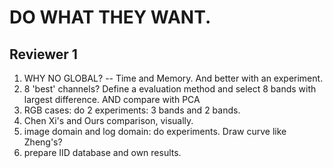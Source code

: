 # DO WHAT THEY WANT.

## Reviewer 1
1. WHY NO GLOBAL? -- Time and Memory. And better with an experiment.
2. 8 'best' channels? Define a evaluation method and select 8 bands with largest difference. AND compare with PCA
3. RGB cases: do 2 experiments: 3 bands and 2 bands.
4. Chen Xi's and Ours comparison, visually.
5. image domain and log domain: do experiments. Draw curve like Zheng's?
6. prepare IID database and own results.
